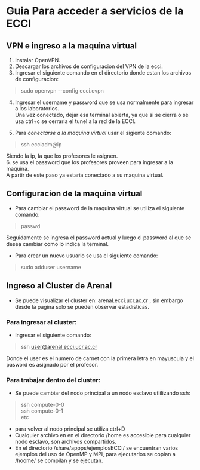 # Guia Para acceder a servicios de la ECCI  
  
## VPN e ingreso a la maquina virtual
1. Instalar OpenVPN.  
2. Descargar los archivos de configuracion del VPN de la ecci.  
3. Ingresar el siguiente comando en el directorio donde estan los archivos de configuracion:  
  >sudo openvpn --config ecci.ovpn  
4. Ingresar el username y password que se usa normalmente para ingresar a los laboratorios.  
Una vez conectado, dejar esa terminal abierta, ya que si se cierra o se usa ctrl+c se cerraria el tunel a la red de la ECCI.  

5. Para *conectarse a la maquina virtual* usar el sigiente comando:  
  >ssh ecciadm@ip  
  
Siendo la ip, la que los profesores le asignen.  
6. se usa el password que los profesores proveen para ingresar a la maquina.  
A partir de este paso ya estaria conectado a su maquina virtual.  
   
## Configuracion de la maquina virtual  
* Para cambiar el password de la maquina virtual se utiliza el siguiente comando:  
>passwd  

Seguidamente se ingresa el password actual y luego el password al que se desea cambiar como lo indica la terminal.  

* Para crear un nuevo usuario se usa el siguiente comando:
>sudo adduser username
  
## Ingreso al Cluster de Arenal
* Se puede visualizar el cluster en: arenal.ecci.ucr.ac.cr , sin embargo desde la pagina solo se pueden observar estadisticas.    
### Para ingresar al cluster:
* Ingresar el siguiente comando:  
>ssh user@arenal.ecci.ucr.ac.cr  

Donde el user es el numero de carnet con la primera letra en mayuscula y el pasword es asignado por el profesor.  
### Para trabajar dentro del cluster:
* Se puede cambiar del nodo principal a un nodo esclavo utlilizando ssh:
>ssh compute-0-0   
ssh compute-0-1  
etc  
  
  
* para volver al nodo principal se utiliza ctrl+D
* Cualquier archivo en en el directorio /home es accesible para cualquier nodo esclavo, son archivos compartidos.
* En el directorio /share/appps/ejemplosECCI/ se encuentran varios ejemplos del uso de OpenMP y MPI, para ejecutarlos se copian a /hoome/ se compilan y se ejecutan.
